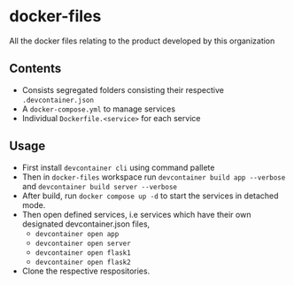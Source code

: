 # docker-files
All the docker files relating to the product developed by this organization 


## Contents
- Consists segregated folders consisting their respective `.devcontainer.json`
- A `docker-compose.yml` to manage services
- Individual `Dockerfile.<service>` for each service

## Usage
 - First install `devcontainer cli` using command pallete
 - Then in `docker-files` workspace run `devcontainer build app --verbose` and `devcontainer build server --verbose`
 - After build, run  `docker compose up -d` to start the services in detached mode.
 - Then open defined services, i.e services which have their own designated devcontainer.json files, 
    - `devcontainer open app `
    - `devcontainer open server`
    - `devcontainer open flask1`
    - `devcontainer open flask2` 
 - Clone the respective respositories. 
